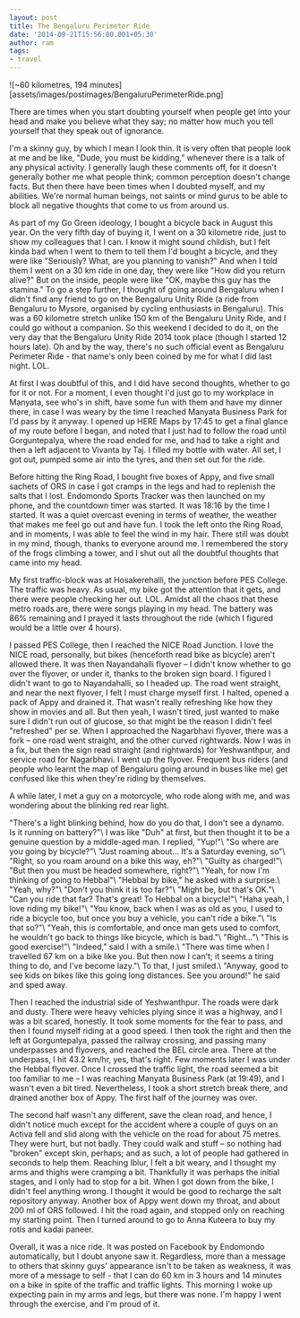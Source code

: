 ```yaml
---
layout: post
title: The Bengaluru Perimeter Ride
date: '2014-09-21T15:56:00.001+05:30'
author: ram
tags:
- travel
---
```


![~60 kilometres, 194 minutes][assets/images/postimages/BengaluruPerimeterRide.png]

There are times when you start doubting yourself when people get into your head and make you believe what they say; no matter how much you tell yourself that they speak out of ignorance.

I'm a skinny guy, by which I mean I look thin. It is very often that people look at me and be like, "Dude, you must be kidding," whenever there is a talk of any physical activity. I generally laugh these comments off, for it doesn't generally bother me what people think; common perception doesn't change facts. But then there have been times when I doubted myself, and my abilities. We're normal human beings, not saints or mind gurus to be able to block all negative thoughts that come to us from around us.

As part of my Go Green ideology, I bought a bicycle back in August this year. On the very fifth day of buying it, I went on a 30 kilometre ride, just to show my colleagues that I can. I know it might sound childish, but I felt kinda bad when I went to them to tell them I'd bought a bicycle, and they were like "Seriously? What, are you planning to vanish?" And when I told them I went on a 30 km ride in one day, they were like "How did you return alive?" But on the inside, people were like "OK, maybe this guy has the stamina." To go a step further, I thought of going around Bengaluru when I didn't find any friend to go on the Bengaluru Unity Ride (a ride from Bengaluru to Mysore, organised by cycling enthusiasts in Bengaluru). This was a 60 kilometre stretch unlike 150 km of the Bengaluru Unity Ride, and I could go without a companion. So this weekend I decided to do it, on the very day that the Bengaluru Unity Ride 2014 took place (though I started 12 hours late). Oh and by the way, there's no such official event as Bengaluru Perimeter Ride - that name's only been coined by me for what I did last night. LOL.

At first I was doubtful of this, and I did have second thoughts, whether to go for it or not. For a moment, I even thought I'd just go to my workplace in Manyata, see who's in shift, have some fun with them and have my dinner there, in case I was weary by the time I reached Manyata Business Park for I'd pass by it anyway. I opened up HERE Maps by 17:45 to get a final glance of my route before I began, and noted that I just had to follow the road until Gorguntepalya, where the road ended for me, and had to take a right and then a left adjacent to Vivanta by Taj. I filled my bottle with water. All set, I got out, pumped some air into the tyres, and then set out for the ride.

Before hitting the Ring Road, I bought five boxes of Appy, and five small sachets of ORS in case I got cramps in the legs and had to replenish the salts that I lost. Endomondo Sports Tracker was then launched on my phone, and the countdown timer was started. It was 18:16 by the time I started. It was a quiet overcast evening in terms of weather, the weather that makes me feel go out and have fun. I took the left onto the Ring Road, and in moments, I was able to feel the wind in my hair. There still was doubt in my mind, though, thanks to everyone around me. I remembered the story of the frogs climbing a tower, and I shut out all the doubtful thoughts that came into my head.

My first traffic-block was at Hosakerehalli, the junction before PES College. The traffic was heavy. As usual, my bike got the attention that it gets, and there were people checking her out. LOL. Amidst all the chaos that these metro roads are, there were songs playing in my head. The battery was 86% remaining and I prayed it lasts throughout the ride (which I figured would be a little over 4 hours).

I passed PES College, then I reached the NICE Road Junction. I love the NICE road, personally, but bikes (henceforth read bike as bicycle) aren't allowed there. It was then Nayandahalli flyover – I didn't know whether to go over the flyover, or under it, thanks to the broken sign board. I figured I didn't want to go to Nayandahalli, so I headed up. The road went straight, and near the next flyover, I felt I must charge myself first. I halted, opened a pack of Appy and drained it. That wasn't really refreshing like how they show in movies and all. But then yeah, I wasn't tired, just wanted to make sure I didn't run out of glucose, so that might be the reason I didn't feel "refreshed" per se. When I approached the Nagarbhavi flyover, there was a fork – one road went straight, and the other curved rightwards. Now I was in a fix, but then the sign read straight (and rightwards) for Yeshwanthpur, and service road for Nagarbhavi. I went up the flyover. Frequent bus riders (and people who learnt the map of Bengaluru going around in buses like me) get confused like this when they're riding by themselves.

A while later, I met a guy on a motorcycle, who rode along with me, and was wondering about the blinking red rear light.

"There's a light blinking behind, how do you do that, I don't see a dynamo. Is it running on battery?"\\
I was like "Duh" at first, but then thought it to be a genuine question by a middle-aged man. I replied, "Yup!"\\
"So where are you going by bicycle?"\\
"Just roaming about… It's a Saturday evening, so"\\
"Right, so you roam around on a bike this way, eh?"\\
"Guilty as charged!"\\
"But then you must be headed somewhere, right?"\\
"Yeah, for now I'm thinking of going to Hebbal"\\
"Hebbal by bike," he asked with a surprise.\\
"Yeah, why?"\\
"Don't you think it is too far?"\\
"Might be, but that's OK."\\
"Can you ride that far? That's great! To Hebbal on a bicycle!"\\
"Haha yeah, I love riding my bike!"\\
"You know, back when I was as old as you, I used to ride a bicycle too, but once you buy a vehicle, you can't ride a bike."\\
"Is that so?"\\
"Yeah, this is comfortable, and once man gets used to comfort, he wouldn't go back to things like bicycle, which is bad."\\
"Right…"\\
"This is good exercise!"\\
"Indeed," said I with a smile.\\
"There was time when I travelled 67 km on a bike like you. But then now I can't; it seems a tiring thing to do, and I've become lazy."\\
To that, I just smiled.\\
"Anyway, good to see kids on bikes like this going long distances. See you around!" he said and sped away.

Then I reached the industrial side of Yeshwanthpur. The roads were dark and dusty. There were heavy vehicles plying since it was a highway, and I was a bit scared, honestly. It took some moments for the fear to pass, and then I found myself riding at a good speed. I then took the right and then the left at Gorguntepalya, passed the railway crossing, and passing many underpasses and flyovers, and reached the BEL circle area. There at the underpass, I hit 43.2 km/hr, yes, that's right. Few moments later I was under the Hebbal flyover. Once I crossed the traffic light, the road seemed a bit too familiar to me – I was reaching Manyata Business Park (at 19:49), and I wasn't even a bit tired. Nevertheless, I took a short stretch break there, and drained another box of Appy. The first half of the journey was over.

The second half wasn't any different, save the clean road, and hence, I didn't notice much except for the accident where a couple of guys on an Activa fell and slid along with the vehicle on the road for about 75 metres. They were hurt, but not badly. They could walk and stuff – so nothing had "broken" except skin, perhaps; and as such, a lot of people had gathered in seconds to help them. Reaching Iblur, I felt a bit weary, and I thought my arms and thighs were cramping a bit. Thankfully it was perhaps the initial stages, and I only had to stop for a bit. When I got down from the bike, I didn't feel anything wrong. I thought it would be good to recharge the salt repository anyway. Another box of Appy went down my throat, and about 200 ml of ORS followed. I hit the road again, and stopped only on reaching my starting point. Then I turned around to go to Anna Kuteera to buy my rotis and kadai paneer.

Overall, it was a nice ride. It was posted on Facebook by Endomondo automatically, but I doubt anyone saw it. Regardless, more than a message to others that skinny guys' appearance isn't to be taken as weakness, it was more of a message to self - that I can do 60 km in 3 hours and 14 minutes on a bike in spite of the traffic and traffic lights. This morning I woke up expecting pain in my arms and legs, but there was none. I'm happy I went through the exercise, and I'm proud of it.
